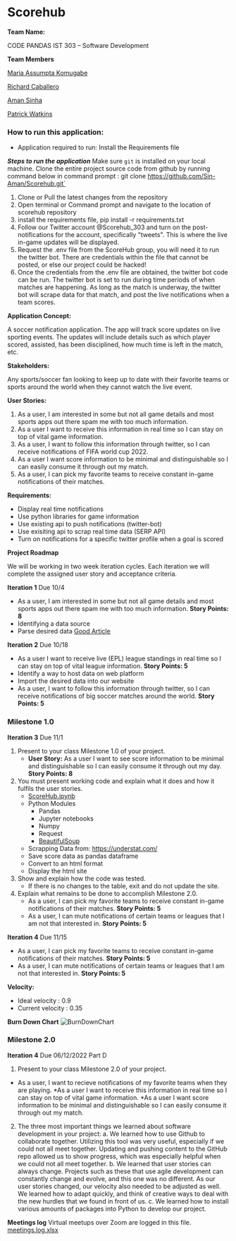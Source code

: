 # **Scorehub**

**Team Name:**

CODE PANDAS
IST 303 – Software Development

**Team Members**

 [Maria Assumpta Komugabe](https://cgu.instructure.com/groups/6458/users/19802)

 [Richard Caballero](https://cgu.instructure.com/groups/6458/users/17970)

 [Aman Sinha](https://cgu.instructure.com/groups/6458/users/18675)

 [Patrick Watkins](https://cgu.instructure.com/groups/6458/users/19938)

### How to run this application:

* Application required to run:
  Install the Requirements file 
  

***Steps to run the application***
Make sure `git` is installed on your local machine. Clone the entire project source code from github by running command below in command prompt :
git clone https://github.com/Sin-Aman/Scorehub.git`
1. Clone or Pull the latest changes from the repository
2. Open terminal or Command prompt and navigate to the location of scorehub repository
3. install the requirements file,  pip install -r requirements.txt
4. Follow our Twitter account @Scorehub_303 and turn on the post-notifications for the account, specifically "tweets". This is where the live in-game updates will be displayed.
5. Request the .env file from the ScoreHub group, you will need it to run the twitter bot. There are credentials within the file that cannot be posted, or else our project could be hacked!
6. Once the credentials from the .env file are obtained, the twitter bot code can be run. The twitter bot is set to run during time periods of when matches are happening. As long as the match is underway, the twitter bot will scrape data for that match, and post the live notifications when a team scores.

 
**Application Concept:**

A soccer notification application. The app will track score updates on live sporting events. The updates will include details such as which player scored, assisted, has been disciplined, how much time is left in the match, etc.

**Stakeholders:**

Any sports/soccer fan looking to keep up to date with their favorite teams or sports around the world when they cannot watch the live event.

**User Stories:**

1. As a user, I am interested in some but not all game details and most sports apps out there spam me with too much information. 
2. As a user I want to receive this information in real time so I can stay on top of vital game information. 
3. As a user, I want to follow this information through twitter, so I can receive notifications of FIFA world cup 2022.
4. As a user I want score information to be minimal and distinguishable so I can easily consume it through out my match. 
5. As a user, I can pick my favorite teams to receive constant in-game notifications of their matches.

**Requirements:**

* Display real time notifications
* Use python libraries for game information
* Use existing api to push notifications (twitter-bot)
* Use exisiting api to scrap real time data (SERP API)
* Turn on notifications for a specific twitter profile when a goal is scored




**Project Roadmap**

We will be working in two week iteration cycles. Each iteration we will complete the assigned user story and acceptance criteria. 

**Iteration 1** Due 10/4

* As a user, I am interested in some but not all game details and most sports apps out there spam me with too much information. **Story Points: 8** 
* Identifying a data source
* Parse desired data [Good Article](https://towardsdatascience.com/web-scraping-advanced-football-statistics-11cace1d863a) 

**Iteration 2** Due 10/18

* As a user I want to receive live (EPL) league standings in real time so I can stay on top of vital league information. **Story Points: 5**
* Identify a way to host data on web platform
* Import the desired data into our website 
* As a user, I want to follow this information through twitter, so I can receive notifications of big soccer matches around the world. **Story Points: 5** 

### Milestone 1.0
**Iteration 3** Due 11/1
1. Present to your class Milestone 1.0 of your project.
   - **User Story:** As a user I want to see score information to be minimal and distinguishable so I can easily consume it through out my day. **Story Points: 8**
2. You must present working code and explain what it does and how it fulfils the user stories.
   - [ScoreHub.ipynb](https://github.com/Sin-Aman/Scorehub/blob/main/ScoreHub.ipynb)
   - Python Modules
      - Pandas
      - Jupyter notebooks
      - Numpy
      - Request
      - [BeautifulSoup](https://pypi.org/project/beautifulsoup4/)
   - Scrapping Data from: https://understat.com/
   - Save score data as pandas dataframe
   - Convert to an html format
   - Display the html site
3. Show and explain how the code was tested.
   - If there is no changes to the table, exit and do not update the site. 
4. Explain what remains to be done to accomplish Milestone 2.0.
   - As a user, I can pick my favorite teams to receive constant in-game notifications of their matches. **Story Points: 5** 
   - As a user, I can mute notifications of certain teams or leagues that I am not that interested in. **Story Points: 5** 


**Iteration 4** Due 11/15

* As a user, I can pick my favorite teams to receive constant in-game notifications of their matches. **Story Points: 5** 
* As a user, I can mute notifications of certain teams or leagues that I am not that interested in. **Story Points: 5** 

**Velocity:** 
* Ideal velocity : 0.9
* Current velocity : 0.35

**Burn Down Chart**
![BurnDownChart](https://user-images.githubusercontent.com/108439592/197363025-ae7b7d30-4cf4-4912-ab07-a7115fca19c0.jpg)


### Milestone 2.0
**Iteration 4** Due 06/12/2022
Part D

1. Present to your class Milestone 2.0 of your project.
* As a user, I want to recieve notifications of my favorite teams when they are playing.
*As a user I want to receive this information in real time so I can stay on top of vital game information.
*As a user I want score information to be minimal and distinguishable so I can easily consume it through out my match.
2. The three most important things we learned about software development in your project:
a. We learned how to use Github to collaborate together. Utilizing this tool was very useful, especially if we could not all meet together. Updating and pushing content to the GitHub repo allowed us to show progress, which was especially helpful when we could not all meet together.
b. We learned that user stories can always change. Projects such as these that use agile development can constantly change and evolve, and this one was no different. As our user stories changed, our velocity also needed to be adjusted as well. We learned how to adapt quickly, and think of creative ways to deal with the new hurdles that we found in front of us.
c. We learned how to install various amounts of packages into Python to develop our project. 

**Meetings log**
Virtual meetups over Zoom are logged in this file.
[meetings.log.xlsx](https://github.com/Sin-Aman/Scorehub/files/10171220/meetings.log.xlsx)

